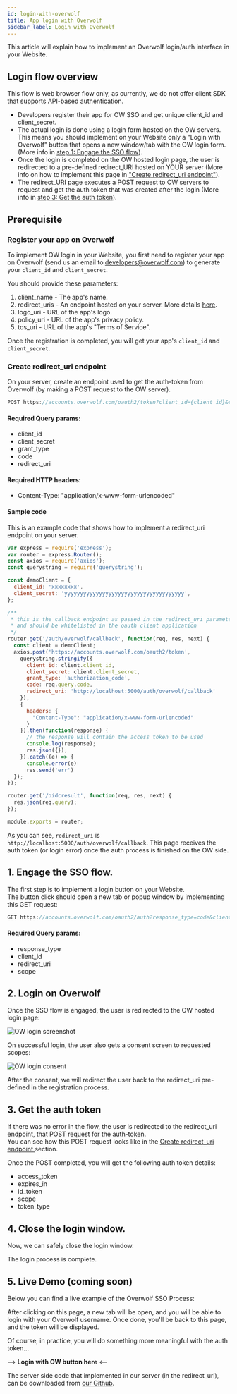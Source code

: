 ```yaml
---
id: login-with-overwolf
title: App login with Overwolf
sidebar_label: Login with Overwolf
---
```


This article will explain how to implement an Overwolf login/auth interface in your Website. 

## Login flow overview

This flow is web browser flow only, as currently, we do not offer client SDK that supports API-based authentication.

* Developers register their app for OW SSO and get unique client_id and client_secret.
* The actual login is done using a login form hosted on the OW servers.  This means you should implement on your Website only a "Login with Overwolf" button that opens a new window/tab with the OW login form. (More info in [step 1: Engage the SSO flow](#1-engage-the-sso-flow)).
* Once the login is completed on the OW hosted login page, the user is redirected to a pre-defined redirect_URI hosted on YOUR server (More info on how to implement this page in ["Create redirect_uri endpoint"](#create-redirect_uri-endpoint)).
* The redirect_URI page executes a POST request to OW servers to request and get the auth token that was created after the login (More info in [step 3: Get the auth token](#3-get-the-auth-token)).

## Prerequisite

### Register your app on Overwolf

To implement OW login in your Website, you first need to register your app on Overwolf (send us an email to developers@overwolf.com) to generate your `client_id` and `client_secret`.

You should provide these parameters:

1. client_name - The app's name.
2. redirect_uris - An endpoint hosted on your server. More details [here](#create-redirect_uri-endpoint).  
3. logo_uri - URL of the app's logo.
4. policy_uri - URL of the app's privacy policy.
5. tos_uri - URL of the app's "Terms of Service".

Once the registration is completed, you will get your app's `client_id` and `client_secret`.

### Create redirect_uri endpoint

On your server, create an endpoint used to get the auth-token from Overwolf (by making a POST request to the OW server).  

```js
POST https://accounts.overwolf.com/oauth2/token?client_id={client id}&client_secret={client secret}&grant_type=authorization_code&code={code that came from request object, e.g: request.query.code}&redirect_uri={redirect_uri}
```

#### Required Query params:

* client_id
* client_secret
* grant_type
* code 
* redirect_uri

#### Required HTTP headers:

* Content-Type: "application/x-www-form-urlencoded"

#### Sample code

This is an example code that shows how to implement a redirect_uri endpoint on your server.

```js
var express = require('express');
var router = express.Router();
const axios = require('axios');
const querystring = require('querystring');

const demoClient = {
  client_id: 'xxxxxxxx',
  client_secret: 'yyyyyyyyyyyyyyyyyyyyyyyyyyyyyyyyyyyyyy',
};

/**
 * this is the callback endpoint as passed in the redirect_uri parameter
 * and should be whitelisted in the oauth client application
 */
router.get('/auth/overwolf/callback', function(req, res, next) {
  const client = demoClient;
  axios.post('https://accounts.overwolf.com/oauth2/token',
    querystring.stringify({
      client_id: client.client_id,
      client_secret: client.client_secret,
      grant_type: 'authorization_code',
      code: req.query.code,
      redirect_uri: 'http://localhost:5000/auth/overwolf/callback'
    }),
    {
      headers: {
        "Content-Type": "application/x-www-form-urlencoded"
      }
    }).then(function(response) {
      // the response will contain the access token to be used
      console.log(response);
      res.json({});
    }).catch((e) => {
      console.error(e)
      res.send('err')
  });
});

router.get('/oidcresult', function(req, res, next) {
  res.json(req.query);
});

module.exports = router;
```

As you can see, `redirect_uri` is `http://localhost:5000/auth/overwolf/callback`. This page receives the auth token (or login error) once the auth process is finished on the OW side.


## 1. Engage the SSO flow.

The first step is to implement a login button on your Website.  
The button click should open a new tab or popup window by implementing this GET request:

```js
GET https://accounts.overwolf.com/oauth2/auth?response_type=code&client_id={client id}&redirect_uri={redirect_uri}&scope={desired scope separated by '+', e.g: openid+profile+email}
```  

#### Required Query params:

* response_type
* client_id
* redirect_uri
* scope

## 2. Login on Overwolf

Once the SSO flow is engaged, the user is redirected to the OW hosted login page:

![OW login screenshot](assets/ow_login.png)

On successful login, the user also gets a consent screen to requested scopes:

![OW login consent](assets/ow_login_consent.png)

After the consent, we will redirect the user back to the redirect_uri pre-defined in the registration process.

## 3. Get the auth token

If there was no error in the flow, the user is redirected to the redirect_uri endpoint, that POST request for the auth-token.  
You can see how this POST request looks like in the [Create redirect_uri endpoint
](#create-redirect_uri-endpoint) section.

Once the POST completed, you will get the following auth token details:

* access_token
* expires_in
* id_token
* scope
* token_type

## 4. Close the login window.

Now, we can safely close the login window.

The login process is complete.

## 5. Live Demo (coming soon)

Below you can find a live example of the Overwolf SSO Process:

After clicking on this page, a new tab will be open, and you will be able to login with your Overwolf username. Once done, you'll be back to this page, and the token will be displayed. 

Of course, in practice, you will do something more meaningful with the auth token...

--> **Login with OW button here** <--

The server side code that implemented in our server (in the redirect_uri), can be downloaded from [our Github]().